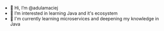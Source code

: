 - 👋 Hi, I’m @adulamaciej
- 👀 I’m interested in learning Java and it's ecosystem
- 🌱 I'm currently learning microservices and deepening my knowledge in Java 

<!---
adulamaciej/adulamaciej is a ✨ special ✨ repository because its `README.md` (this file) appears on your GitHub profile.
You can click the Preview link to take a look at your changes.
--->
